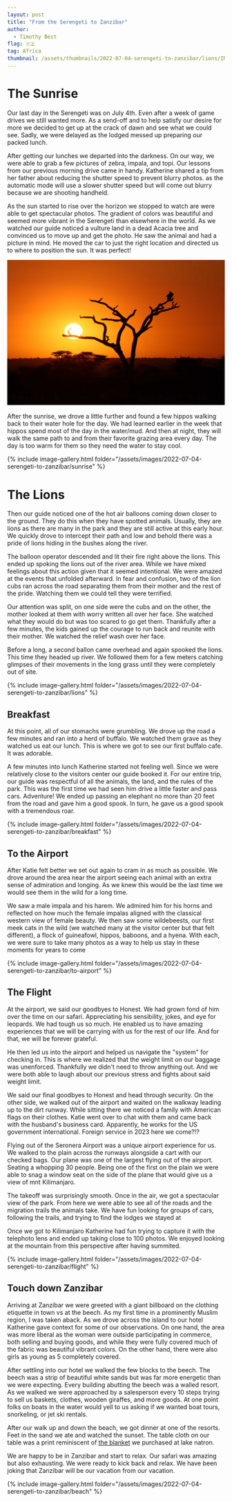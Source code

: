 ```yaml
---
layout: post
title: "From the Serengeti to Zanzibar"
author:
  - Timothy Best
flag: 🇹🇿
tag: Africa
thumbnail: /assets/thumbnails/2022-07-04-serengeti-to-zanzibar/lions/IMG_8376.jpg
---
```


# The Sunrise

Our last day in the Serengeti was on July 4th. Even after a week of game drives we still wanted more. As a send-off and to help satisfy our desire for more we decided to get up at the crack of dawn and see what we could see. Sadly, we were delayed as the lodged messed up preparing our packed lunch.

After getting our lunches we departed into the darkness. On our way, we were able to grab a few pictures of zebra, impala, and topi. Our lessons from our previous morning drive came in handy. Katherine shared a tip from her father about reducing the shutter speed to prevent blurry photos. as the automatic mode will use a slower shutter speed but will come out blurry because we are shooting handheld.

As the sun started to rise over the horizon we stopped to watch are were able to get spectacular photos. The gradient of colors was beautiful and seemed more vibrant in the Serengeti than elsewhere in the world. As we watched our guide noticed a vulture land in a dead Acacia tree and convinced us to move up and get the photo. He saw the animal and had a picture in mind. He moved the car to just the right location and directed us to where to position the sun. It was perfect!

![portrait of a dik-dik](/assets/images/2022-07-04-serengeti-to-zanzibar/vulture.jpg)

After the sunrise, we drove a little further and found a few hippos walking back to their water hole for the day. We had learned earlier in the week that hippos spend most of the day in the water/mud. And then at night, they will walk the same path to and from their favorite grazing area every day. The day is too warm for them so they need the water to stay cool.

{% include image-gallery.html folder="/assets/images/2022-07-04-serengeti-to-zanzibar/sunrise" %}


# The Lions

Then our guide noticed one of the hot air balloons coming down closer to the ground. They do this when they have spotted animals. Usually, they are lions as there are many in the park and they are still active at this early hour. We quickly drove to intercept their path and low and behold there was a pride of lions hiding in the bushes along the river. 

The balloon operator descended and lit their fire right above the lions. This ended up spoking the lions out of the river area. While we have mixed feelings about this action given that it seemed intentional. We were amazed at the events that unfolded afterward. In fear and confusion, two of the lion cubs ran across the road separating them from their mother and the rest of the pride. Watching them we could tell they were terrified. 

Our attention was split, on one side were the cubs and on the other, the mother looked at them with worry written all over her face. She watched what they would do but was too scared to go get them. Thankfully after a few minutes, the kids gained up the courage to run back and reunite with their mother. We watched the relief wash over her face. 

Before a long, a second ballon came overhead and again spooked the lions. This time they headed up river. We followed them for a few meters catching glimpses of their movements in the long grass until they were completely out of site.

{% include image-gallery.html folder="/assets/images/2022-07-04-serengeti-to-zanzibar/lions" %}


## Breakfast

At this point, all of our stomachs were grumbling. We drove up the road a few minutes and ran into a herd of buffalo. We watched them grave as they watched us eat our lunch. This is where we got to see our first buffalo cafe. It was adorable.

A few minutes into lunch Katherine started not feeling well. Since we were relatively close to the visitors center our guide booked it. For our entire trip, our guide was respectful of all the animals, the land, and the rules of the park. This was the first time we had seen him drive a little faster and pass cars. Adventure! We ended up passing an elephant no more than 20 feet from the road and gave him a good spook. In turn, he gave us a good spook with a tremendous roar.

{% include image-gallery.html folder="/assets/images/2022-07-04-serengeti-to-zanzibar/breakfast" %}


## To the Airport
After Katie felt better we set out again to cram in as much as possible. We drove around the area near the airport seeing each animal with an extra sense of admiration and longing. As we knew this would be the last time we would see them in the wild for a long time.

We saw a male impala and his harem. We admired him for his horns and reflected on how much the female impalas aligned with the classical western view of female beauty. We then saw some wildebeests, our first meek cats in the wild (we watched many at the visitor center but that felt different), a flock of guineafowl, hippos, baboons, and a hyena. With each, we were sure to take many photos as a way to help us stay in these moments for years to come 

{% include image-gallery.html folder="/assets/images/2022-07-04-serengeti-to-zanzibar/to-airport" %}

## The Flight
At the airport, we said our goodbyes to Honest. We had grown fond of him over the time on our safari. Appreciating his sensibility, jokes, and eye for leopards. We had tough us so much. He enabled us to have amazing experiences that we will be carrying with us for the rest of our life. And for that, we will be forever grateful.

He then led us into the airport and helped us navigate the "system" for checking in. This is where we realized that the weight limit on our baggage was unenforced. Thankfully we didn't need to throw anything out. And we were both able to laugh about our previous stress and fights about said weight limit. 

We said our final goodbyes to Honest and head through security. On the other side, we walked out of the airport and waited on the walkway leading up to the dirt runway. While sitting there we noticed a family with American flags on their clothes. Katie went over to chat with them and came back with the husband's business card. Apparently, he works for the US government international. Foreign service in 2023 here we come?!?

Flying out of the Seronera Airport was a unique airport experience for us. We walked to the plain across the runways alongside a cart with our checked bags. Our plane was one of the largest flying out of the airport. Seating a whopping 30 people. Being one of the first on the plain we were able to snag a window seat on the side of the plane that would give us a view of mnt Kilimanjaro.

The takeoff was surprisingly smooth. Once in the air, we got a spectacular view of the park. From here we were able to see all of the roads and the migration trails the animals take. We have fun looking for groups of cars, following the trails, and trying to find the lodges we stayed at

Once we got to Kilimanjaro Katherine had fun trying to capture it with the telephoto lens and ended up taking close to 100 photos. We enjoyed looking at the mountain from this perspective after having summited.

{% include image-gallery.html folder="/assets/images/2022-07-04-serengeti-to-zanzibar/flight" %}

## Touch down Zanzibar

Arriving at Zanzibar we were greeted with a giant billboard on the clothing etiquette in town vs at the beech. As my first time in a prominently Muslim region, I was taken aback. As we drove across the island to our hotel Katherine gave context for some of our observations. On one hand, the area was more liberal as the woman were outside participating in commerce, both selling and buying goods, and while they were fully covered much of the fabric was beautiful vibrant colors. On the other hand, there were also girls as young as 5 completely covered.

After settling into our hotel we walked the few blocks to the beech. The beech was a strip of beautiful white sands but was far more energetic than we were expecting. Every building abutting the beech was a walled resort. As we walked we were approached by a salesperson every 10 steps trying to sell us baskets, clothes, wooden giraffes, and more goods. At one point folks on boats in the water would yell to us asking if we wanted boat tours, snorkeling, or jet ski rentals. 

After our walk up and down the beach, we got dinner at one of the resorts. Feet in the sand we ate and watched the sunset. The table cloth on our table was a print reminiscent of [the blanket](/2022/06/27/lake-natron.html#the-stay) we purchased at lake natron.

We are happy to be in Zanzibar and start to relax. Our safari was amazing but also exhausting. We were ready to kick back and relax. We have been joking that Zanzibar will be our vacation from our vacation.

{% include image-gallery.html folder="/assets/images/2022-07-04-serengeti-to-zanzibar/beach" %}
